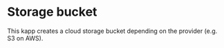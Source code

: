# Storage bucket
This kapp creates a cloud storage bucket depending on the provider (e.g. S3 on AWS).